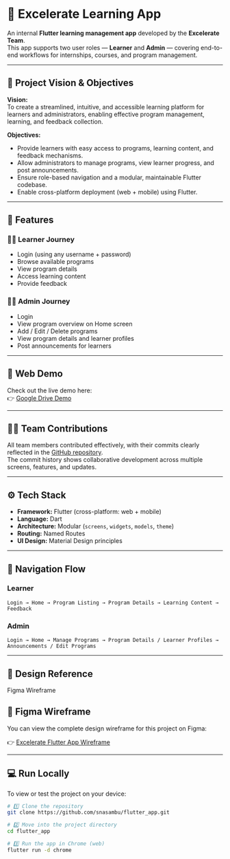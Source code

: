 # 📘 Excelerate Learning App  

An internal **Flutter learning management app** developed by the **Excelerate Team**.  
This app supports two user roles — **Learner** and **Admin** — covering end-to-end workflows for internships, courses, and program management.

---

## 🎯 Project Vision & Objectives  

**Vision:**  
To create a streamlined, intuitive, and accessible learning platform for learners and administrators, enabling effective program management, learning, and feedback collection.

**Objectives:**  
- Provide learners with easy access to programs, learning content, and feedback mechanisms.  
- Allow administrators to manage programs, view learner progress, and post announcements.  
- Ensure role-based navigation and a modular, maintainable Flutter codebase.  
- Enable cross-platform deployment (web + mobile) using Flutter.  

---

## 🎯 Features  

### 👩‍🎓 Learner Journey  
- Login (using any username + password)  
- Browse available programs  
- View program details  
- Access learning content  
- Provide feedback  

### 👨‍💼 Admin Journey  
- Login  
- View program overview on Home screen  
- Add / Edit / Delete programs  
- View program details and learner profiles  
- Post announcements for learners  

---

## 🚀 Web Demo  
Check out the live demo here:  
👉 [Google Drive Demo](https://drive.google.com/file/d/1AZ67neyprM5EbiMFj-T68e8DQKwwZlPZ/view?usp=sharing)

---

## 🧑‍💻 Team Contributions  
All team members contributed effectively, with their commits clearly reflected in the [GitHub repository](https://github.com/snasambu/flutter_app).  
The commit history shows collaborative development across multiple screens, features, and updates.

---

## ⚙️ Tech Stack  
- **Framework:** Flutter (cross-platform: web + mobile)  
- **Language:** Dart  
- **Architecture:** Modular (`screens`, `widgets`, `models`, `theme`)  
- **Routing:** Named Routes  
- **UI Design:** Material Design principles  

---

## 🧭 Navigation Flow  

### Learner  
`Login → Home → Program Listing → Program Details → Learning Content → Feedback`

### Admin  
`Login → Home → Manage Programs → Program Details / Learner Profiles → Announcements / Edit Programs`

---

## 🎨 Design Reference
Figma Wireframe
## 🎨 Figma Wireframe

You can view the complete design wireframe for this project on Figma:

👉 [Excelerate Flutter App Wireframe](https://www.figma.com/make/O1GZQ7tvooGfoqd2qnFWPO/Excelerate-Flutter-App-Wireframe?node-id=0-1&t=ot1Bn5miBADq2N9N-1)

---

## 💻 Run Locally

To view or test the project on your device:

```bash
# 1️⃣ Clone the repository
git clone https://github.com/snasambu/flutter_app.git

# 2️⃣ Move into the project directory
cd flutter_app

# 3️⃣ Run the app in Chrome (web)
flutter run -d chrome

